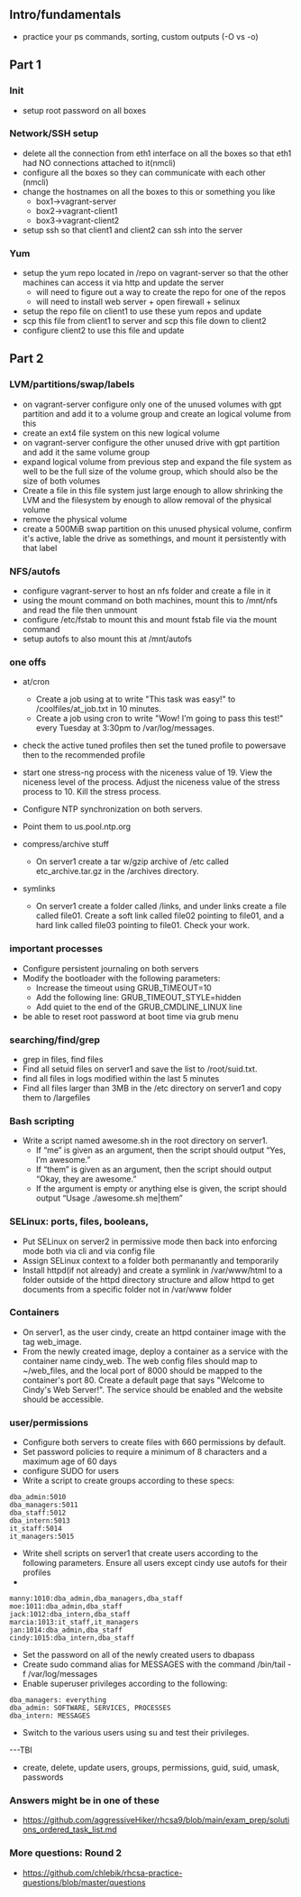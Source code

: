 ## Intro/fundamentals
* practice your ps commands, sorting, custom outputs (-O vs -o)


## Part 1
### Init
* setup root password on all boxes

### Network/SSH setup
* delete all the connection from eth1 interface on all the boxes so that eth1 had NO connections attached to it(nmcli)
* configure all the boxes so they can communicate with each other (nmcli)
* change the hostnames on all the boxes to this or something you like
    * box1->vagrant-server
    * box2->vagrant-client1
    * box3->vagrant-client2
* setup ssh so that client1 and client2 can ssh into the server

### Yum
* setup the yum repo located in /repo on vagrant-server so that the other machines can access it via http and update the server
    * will need to figure out a way to create the repo for one of the repos
    * will need to install web server + open firewall + selinux
* setup the repo file on client1 to use these yum repos and update 
* scp this file from client1 to server and scp this file down to client2 
* configure client2 to use this file and update


## Part 2
### LVM/partitions/swap/labels
* on vagrant-server configure only one of the unused volumes with gpt partition and add it to a volume group and create an logical volume from this
* create an ext4 file system on this new logical volume
* on vagrant-server configure the other unused drive with gpt partition and add it the same volume group 
* expand logical volume from previous step and expand the file system as well to be the full size of the volume group, which should also be the size of both volumes
* Create a file in this file system just large enough to allow shrinking the LVM and the filesystem by enough to allow removal of the physical volume
* remove the physical volume
* create a 500MiB swap partition on this unused physical volume, confirm it's active,  lable the drive as somethings, and mount it persistently with that label

### NFS/autofs
* configure vagrant-server to host an nfs folder and create a file in it 
* using the mount command on both machines, mount this to /mnt/nfs and read the file then unmount
* configure /etc/fstab to mount this and mount fstab file via the mount command
* setup autofs to also mount this at /mnt/autofs

### one offs
* at/cron
    * Create a job using at to write "This task was easy!" to /coolfiles/at_job.txt in 10 minutes.
    * Create a job using cron to write "Wow! I'm going to pass this test!" every Tuesday at 3:30pm to /var/log/messages.

* check the active tuned profiles then set the tuned profile to powersave then to the recommended profile

* start one stress-ng process with the niceness value of 19. View the niceness level of the process. Adjust the niceness value of the stress process to 10. Kill the stress process.

* Configure NTP synchronization on both servers. 
* Point them to us.pool.ntp.org

* compress/archive stuff 
    * On server1 create a tar w/gzip archive of /etc called etc_archive.tar.gz in the /archives directory.
* symlinks
    *  On server1 create a folder called /links, and under links create a file called file01. Create a soft link called file02 pointing to file01, and a hard link called file03 pointing to file01. Check your work.

### important processes
* Configure persistent journaling on both servers
* Modify the bootloader with the following parameters:
    * Increase the timeout using GRUB_TIMEOUT=10
    * Add the following line: GRUB_TIMEOUT_STYLE=hidden
    * Add quiet to the end of the GRUB_CMDLINE_LINUX line
* be able to reset root password at boot time via grub menu

### searching/find/grep
* grep in files, find files
* Find all setuid files on server1 and save the list to /root/suid.txt.
* find all files in logs modified within the last 5 minutes
* Find all files larger than 3MB in the /etc directory on server1 and copy them to /largefiles

### Bash scripting
* Write a script named awesome.sh in the root directory on server1.
    * If “me” is given as an argument, then the script should output “Yes, I’m awesome.”
    * If “them” is given as an argument, then the script should output “Okay, they are awesome.”
    * If the argument is empty or anything else is given, the script should output “Usage ./awesome.sh me|them”

### SELinux: ports, files, booleans,
* Put SELinux on server2 in permissive mode then back into enforcing mode both via cli and via config file
* Assign SELinux context to a folder both permanantly and temporarily
* Install httpd(if not already) and create a symlink in /var/www/html to a folder outside of the httpd directory structure and allow httpd to get documents from a specific folder not in /var/www folder

### Containers
* On server1, as the user cindy, create an httpd container image with the tag web_image.
* From the newly created image, deploy a container as a service with the container name cindy_web. The web config files should map to ~/web_files, and the local port of 8000 should be mapped to the container's port 80. Create a default page that says "Welcome to Cindy's Web Server!". The service should be enabled and the website should be accessible.

### user/permissions
* Configure both servers to create files with 660 permissions by default.
* Set password policies to require a minimum of 8 characters and a maximum age of 60 days
* configure SUDO for users
* Write a script to create groups according to these specs:
```
dba_admin:5010
dba_managers:5011
dba_staff:5012
dba_intern:5013
it_staff:5014
it_managers:5015
```
* Write shell scripts on server1 that create users according to the following parameters. Ensure all users except cindy use autofs for their profiles
* 
```
manny:1010:dba_admin,dba_managers,dba_staff
moe:1011:dba_admin,dba_staff
jack:1012:dba_intern,dba_staff
marcia:1013:it_staff,it_managers
jan:1014:dba_admin,dba_staff
cindy:1015:dba_intern,dba_staff
```
* Set the password on all of the newly created users to dbapass
* Create sudo command alias for MESSAGES with the command /bin/tail -f /var/log/messages
* Enable superuser privileges according to the following:
```
dba_managers: everything
dba_admin: SOFTWARE, SERVICES, PROCESSES
dba_intern: MESSAGES
```
*  Switch to the various users using su and test their privileges.


---TBI
* create, delete, update users, groups, permissions, guid, suid, umask, passwords


### Answers might be in one of these
* https://github.com/aggressiveHiker/rhcsa9/blob/main/exam_prep/solutions_ordered_task_list.md

### More questions: Round 2
* https://github.com/chlebik/rhcsa-practice-questions/blob/master/questions